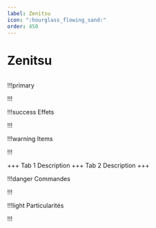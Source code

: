 ```yaml
---
label: Zenitsu
icon: ":hourglass_flowing_sand:"
order: 450
---
```


# Zenitsu

```txt

```

!!!primary

!!!

!!!success Effets

!!!

!!!warning Items

!!!

+++ Tab 1
Description
+++ Tab 2 
Description
+++

!!!danger Commandes

!!!

!!!light Particularités

!!!
